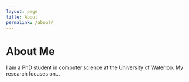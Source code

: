 ```yaml
---
layout: page
title: About
permalink: /about/
---
```


# About Me

I am a PhD student in computer science at the University of Waterloo. My research focuses on...